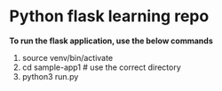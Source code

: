 # Python flask learning repo
**To run the flask application, use the below commands**
1. source venv/bin/activate
2. cd sample-app1  # use the correct directory
3. python3 run.py 
